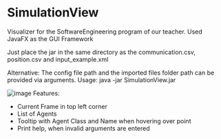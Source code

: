 # SimulationView

Visualizer for the SoftwareEngineering program of our teacher.
Used JavaFX as the GUI Framework

Just place the jar in the same directory as the communication.csv, position.csv and input_example.xml

Alternative:
The config file path and the imported files folder path can be provided via arguments.
    Usage: java -jar SimulationView.jar <config file path> <imported files folder path>

![image](https://user-images.githubusercontent.com/16214265/232079371-58d88ed7-3a14-47d5-b37c-e3fc148d3ca3.png)
Features:
- Current Frame in top left corner
- List of Agents
- Tooltip with Agent Class and Name when hovering over point
- Print help, when invalid arguments are entered



